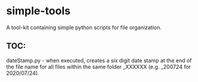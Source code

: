 # simple-tools
A tool-kit containing simple python scripts for file organization.

## TOC:

dateStamp.py - when executed, creates a six digit date stamp at the end of the file name for all files within the same folder _XXXXXX (e.g. _200724 for 2020/07/24).
